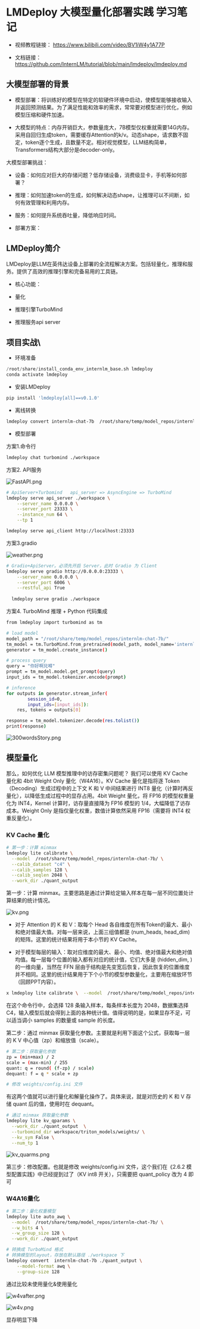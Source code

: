 # LMDeploy 大模型量化部署实践 学习笔记

* 视频教程链接：
https://www.bilibili.com/video/BV1iW4y1A77P

* 文档链接：
https://github.com/InternLM/tutorial/blob/main/lmdeploy/lmdeploy.md

## 大模型部署的背景
* 模型部署：将训练好的模型在特定的软硬件环境中启动，使模型能够接收输入并返回预测结果。为了满足性能和效率的需求，常常要对模型进行优化，例如模型压缩和硬件加速。

* 大模型的特点：内存开销巨大，参数量庞大，7B模型仅权重就需要14G内存。采用自回归生成token，需要缓存Attention的k/v。动态shape，请求数不固定，token逐个生成，且数量不定。相对视觉模型，LLM结构简单，Transformers结构大部分是decoder-only。

大模型部署挑战：

* 设备：如何应对巨大的存储问题？低存储设备，消费级显卡，手机等如何部署？
* 推理：如何加速token的生成，如何解决动态shape，让推理可以不间断，如何有效管理和利用内存。
* 服务：如何提升系统吞吐量，降低响应时间。

* 部署方案：

## LMDeploy简介
LMDeploy是LLM在英伟达设备上部署的全流程解决方案。包括轻量化，推理和服务。提供了高效的推理引擎和完备易用的工具链。

* 核心功能：

* 量化

* 推理引擎TurboMind

* 推理服务api server

## 项目实战\

* 环境准备
```python
/root/share/install_conda_env_internlm_base.sh lmdeploy
conda activate lmdeploy
```

* 安装LMDeploy

```bash
pip install 'lmdeploy[all]==v0.1.0'
```
* 离线转换

```bash
lmdeploy convert internlm-chat-7b  /root/share/temp/model_repos/internlm-chat-7b/
```

* 模型部署

方案1.命令行
```bash 
lmdeploy chat turbomind ./workspace
```


方案2. API服务

![FastAPI.png](images/FastAPI.png)


```bash
# ApiServer+Turbomind   api_server => AsyncEngine => TurboMind
lmdeploy serve api_server ./workspace \
	--server_name 0.0.0.0 \
	--server_port 23333 \
	--instance_num 64 \
	--tp 1

lmdeploy serve api_client http://localhost:23333
```

方案3.gradio

![weather.png](images/weather.png)


```bash
# Gradio+ApiServer。必须先开启 Server，此时 Gradio 为 Client
lmdeploy serve gradio http://0.0.0.0:23333 \
	--server_name 0.0.0.0 \
	--server_port 6006 \
	--restful_api True
  
  lmdeploy serve gradio ./workspace
```

方案4. TurboMind 推理 + Python 代码集成

```bash
from lmdeploy import turbomind as tm

# load model
model_path = "/root/share/temp/model_repos/internlm-chat-7b/"
tm_model = tm.TurboMind.from_pretrained(model_path, model_name='internlm-chat-20b')
generator = tm_model.create_instance()

# process query
query = "你好啊兄嘚"
prompt = tm_model.model.get_prompt(query)
input_ids = tm_model.tokenizer.encode(prompt)

# inference
for outputs in generator.stream_infer(
        session_id=0,
        input_ids=[input_ids]):
    res, tokens = outputs[0]

response = tm_model.tokenizer.decode(res.tolist())
print(response)
```

![300wordsStory.png](images/300wordsStory.png)


## 模型量化

那么，如何优化 LLM 模型推理中的访存密集问题呢？ 我们可以使用 KV Cache 量化和 4bit Weight Only 量化（W4A16）。KV Cache 量化是指将逐 Token（Decoding）生成过程中的上下文 K 和 V 中间结果进行 INT8 量化（计算时再反量化），以降低生成过程中的显存占用。4bit Weight 量化，将 FP16 的模型权重量化为 INT4，Kernel 计算时，访存量直接降为 FP16 模型的 1/4，大幅降低了访存成本。Weight Only 是指仅量化权重，数值计算依然采用 FP16（需要将 INT4 权重反量化）。

### KV Cache 量化

```bash
# 第一步：计算 minmax
lmdeploy lite calibrate \
  --model  /root/share/temp/model_repos/internlm-chat-7b/ \
  --calib_dataset "c4" \
  --calib_samples 128 \
  --calib_seqlen 2048 \
  --work_dir ./quant_output
```
第一步：计算 minmax。主要思路是通过计算给定输入样本在每一层不同位置处计算结果的统计情况。

![kv.png](images/kv.png)



* 对于 Attention 的 K 和 V：取每个 Head 各自维度在所有Token的最大、最小和绝对值最大值。对每一层来说，上面三组值都是 (num_heads, head_dim) 的矩阵。这里的统计结果将用于本小节的 KV Cache。

* 对于模型每层的输入：取对应维度的最大、最小、均值、绝对值最大和绝对值均值。每一层每个位置的输入都有对应的统计值，它们大多是 (hidden_dim, ) 的一维向量，当然在 FFN 层由于结构是先变宽后恢复，因此恢复的位置维度并不相同。这里的统计结果用于下个小节的模型参数量化，主要用在缩放环节（回顾PPT内容）。


```bash
x lmdeploy lite calibrate \  --model  /root/share/temp/model_repos/internlm-chat-7b/ \  --calib_dataset "c4" \  --calib_samples 128 \  --calib_seqlen 2048 \  --work_dir ./quant_output
```


在这个命令行中，会选择 128 条输入样本，每条样本长度为 2048，数据集选择 C4，输入模型后就会得到上面的各种统计值。值得说明的是，如果显存不足，可以适当调小 samples 的数量或 sample 的长度。

第二步：通过 minmax 获取量化参数。主要就是利用下面这个公式，获取每一层的 K V 中心值（zp）和缩放值（scale）。

```bash
# 第二步：获取量化参数
zp = (min+max) / 2
scale = (max-min) / 255
quant: q = round( (f-zp) / scale)
dequant: f = q * scale + zp

# 修改 weights/config.ini 文件

```

有这两个值就可以进行量化和解量化操作了。具体来说，就是对历史的 K 和 V 存储 quant 后的值，使用时在 dequant。

```bash
# 通过 minmax 获取量化参数
lmdeploy lite kv_qparams \
  --work_dir ./quant_output  \
  --turbomind_dir workspace/triton_models/weights/ \
  --kv_sym False \
  --num_tp 1

```

![kv_quarms.png](images/kv_quarms.png)

第三步：修改配置。也就是修改 weights/config.ini 文件，这个我们在《2.6.2 模型配置实践》中已经提到过了（KV int8 开关），只需要把 quant_policy 改为 4 即可

### W4A16量化

```bash
# 第二步：量化权重模型
lmdeploy lite auto_awq \
  --model  /root/share/temp/model_repos/internlm-chat-7b/ \
  --w_bits 4 \
  --w_group_size 128 \
  --work_dir ./quant_output 

# 转换成 TurboMind 格式
# 转换模型的layout，存放在默认路径 ./workspace 下
lmdeploy convert  internlm-chat-7b ./quant_output \
    --model-format awq \
    --group-size 128

```

通过比较未使用量化&使用量化 

![w4vafter.png](images/w4vafter.png)

![w4v.png](images/w4v.png)

显存明显下降
